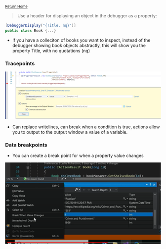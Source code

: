 <small>[Return Home](./../../README.md)</small>


> Use a header for displaying an object in the debugger as a property:

```csharp
[DebuggerDisplay("{Title, nq}")]
public class Book {...}
```

* If you have a colleciton of books you want to inspect, instead of the debugger showing book objects abstractly, this will show you the property Title, with no quotations (nq)

### Tracepoints

<img src="../.././images/tracepoints.PNG">

* Can replace writelines, can break when a condition is true, actions allow you to output to the output window a value of a variable. 

### Data breakpoints

* You can create a break point for when a property value changes

<img src="../.././images/databreakpoint.PNG">
